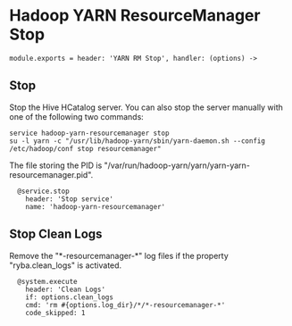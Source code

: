 
# Hadoop YARN ResourceManager Stop

    module.exports = header: 'YARN RM Stop', handler: (options) ->

## Stop

Stop the Hive HCatalog server. You can also stop the server manually with one of
the following two commands:

```
service hadoop-yarn-resourcemanager stop
su -l yarn -c "/usr/lib/hadoop-yarn/sbin/yarn-daemon.sh --config /etc/hadoop/conf stop resourcemanager"
```

The file storing the PID is "/var/run/hadoop-yarn/yarn/yarn-yarn-resourcemanager.pid".

      @service.stop
        header: 'Stop service'
        name: 'hadoop-yarn-resourcemanager'

## Stop Clean Logs

Remove the "\*-resourcemanager-\*" log files if the property "ryba.clean_logs" is
activated.

      @system.execute
        header: 'Clean Logs'
        if: options.clean_logs
        cmd: 'rm #{options.log_dir}/*/*-resourcemanager-*'
        code_skipped: 1
